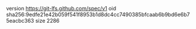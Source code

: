 version https://git-lfs.github.com/spec/v1
oid sha256:9edfe21e42b059f541f8953b1d8dc4cc7490385bfcaab6b9bd6e6b75eacbc363
size 2286
